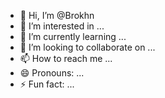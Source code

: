 - 👋 Hi, I’m @Brokhn
- 👀 I’m interested in ...
- 🌱 I’m currently learning ...
- 💞️ I’m looking to collaborate on ...
- 📫 How to reach me ...
- 😄 Pronouns: ...
- ⚡ Fun fact: ...

<!---
Brokhn/Brokhn is a ✨ special ✨ repository because its `README.md` (this file) appears on your GitHub profile.
You can click the Preview link to take a look at your changes.
--->
